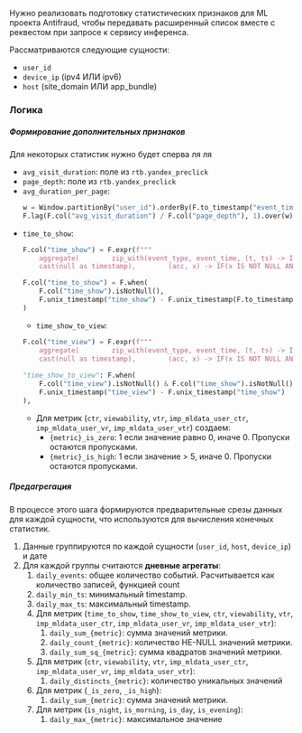 Нужно реализовать подготовку статистических признаков для ML проекта Antifraud, чтобы передавать расширенный список вместе с реквестом при запросе к сервису инференса.

Рассматриваются следующие сущности:
* `user_id`
* `device_ip` (ipv4 ИЛИ ipv6)
* `host` (site_domain ИЛИ app_bundle)



### Логика
##### Формирование дополнительных признаков
Для некоторых статистик нужно будет сперва ля ля
* `avg_visit_duration`: поле из `rtb.yandex_preclick`
* `page_depth`: поле из `rtb.yandex_preclick`
* `avg_duration_per_page`: 
	```python
	w = Window.partitionBy("user_id").orderBy(F.to_timestamp("event_time", "yyyy-MM-dd HH:mm:ss"))
	F.lag(F.col("avg_visit_duration") / F.col("page_depth"), 1).over(w)
	```
* `time_to_show`: 
	```python
	F.col("time_show") = F.expr(f"""  
	    aggregate(        zip_with(event_type, event_time, (t, ts) -> IF(t IN ({','.join(["3", "5"])}), ts, null)),  
        cast(null as timestamp),        (acc, x) -> IF(x IS NOT NULL AND (acc IS NULL OR x < acc), x, acc)    )""").alias("time_show")
	
	F.col("time_to_show") = F.when(  
	    F.col("time_show").isNotNull(),  
	    F.unix_timestamp("time_show") - F.unix_timestamp(F.to_timestamp("event_time", "yyyy-MM-dd HH:mm:ss")) 
	)
	```
	* `time_show_to_view`:
	```python
	F.col("time_view") = F.expr(f"""  
	    aggregate(        zip_with(event_type, event_time, (t, ts) -> IF(t IN ({','.join(["172", "173", "10"])}), ts, null)),  
        cast(null as timestamp),        (acc, x) -> IF(x IS NOT NULL AND (acc IS NULL OR x < acc), x, acc)    )""").alias("time_view")
        
	"time_show_to_view": F.when(  
	    F.col("time_view").isNotNull() & F.col("time_show").isNotNull(),  
	    F.unix_timestamp("time_view") - F.unix_timestamp("time_show")  
	),
	```
	* Для метрик (`ctr`, `viewability`, `vtr`, `imp_mldata_user_ctr`, `imp_mldata_user_vr`, `imp_mldata_user_vtr`) создаем:
		* `{metric}_is_zero`: 1 если значение равно 0, иначе 0. Пропуски остаются пропусками.
		* `{metric}_is_high`: 1 если значение > 5, иначе 0. Пропуски остаются пропусками.
##### Предагрегация
В процессе этого шага формируются предварительные срезы данных для каждой сущности, что используются для вычисления конечных статистик.

1. Данные группируются по каждой сущности (`user_id`, `host`, `device_ip`) и дате
2. Для каждой группы считаются **дневные агрегаты**:
	1. `daily_events`: общее количество событий. Расчитывается как количество записей, функцией count
	2. `daily_min_ts`: минимальный timestamp.
	3. `daily_max_ts`: максимальный timestamp.
	4. Для метрик (`time_to_show`, `time_show_to_view`, `ctr`, `viewability`, `vtr`, `imp_mldata_user_ctr`, `imp_mldata_user_vr`, `imp_mldata_user_vtr`):
		1. `daily_sum_{metric}`: сумма значений метрики.
		2. `daily_count_{metric}`: количество НЕ-NULL значений метрики.
		3. `daily_sum_sq_{metric}`: сумма квадратов значений метрики.
	5. Для метрик (`ctr`, `viewability`, `vtr`, `imp_mldata_user_ctr`, `imp_mldata_user_vr`, `imp_mldata_user_vtr`):
		1. `daily_distincts_{metric}`:  количество уникальных значений
	6. Для метрик (`_is_zero`, `_is_high`):
		1. `daily_sum_{metric}`: сумма значений метрики.
	7. Для метрик (`is_night`, `is_morning`, `is_day`, `is_evening`):
		1. `daily_max_{metric}`: максимальное значение